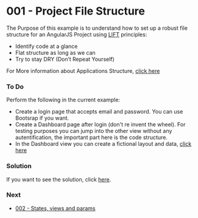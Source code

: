 # 001 - Project File Structure

The Purpose of this example is to understand how to set up a robust file structure for an AngularJS Project using [LIFT][1] principles:

* Identify code at a glance
* Flat structure as long as we can
* Try to stay DRY (Don’t Repeat Yourself)

For More information about Applications Structure, [click here][2]

### To Do
Perform the following in the current example:
* Create a login page that accepts email and password. You can use Bootsrap if you want.
* Create a Dashboard page after login (don't re invent the wheel). For testing purposes you can jump into the other view without any autentification, the important part here is the code structure.
* In the Dashboard view you can create a fictional layout and data, [click here][5]

### Solution

If you want to see the solution, click [here][3].

### Next
* [002 - States, views and params][4]

 [1]: http://bguiz.github.io/js-standards/angularjs/application-structure-lift-principle/
 [2]: https://github.com/johnpapa/angular-styleguide/blob/master/a1/README.md#style-y150
 [3]: https://github.com/talosdigital/u-angularjs/tree/solved/001-projec-file-structure/001-project-file-structure#solution
 [4]: https://github.com/talosdigital/u-angularjs/tree/master/002-routing-params-views
 [5]: https://v4-alpha.getbootstrap.com/examples/dashboard/